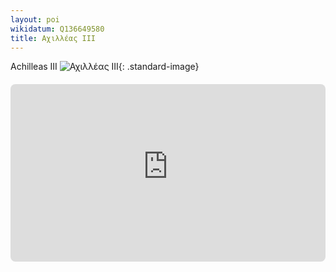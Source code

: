 ```yaml
---
layout: poi
wikidatum: Q136649580
title: Αχιλλέας ΙΙΙ 
---
```


Achilleas III
![Αχιλλέας ΙΙΙ](https://www.ertnews.gr/wp-content/uploads/2022/06/Clipboard-8-%CE%B2-768x433.jpg){: .standard-image}

<div style="position: relative; padding-bottom: 56.25%; height: 0; overflow: hidden; margin: 20px 0;">
    <iframe 
        src="https://www.youtube-nocookie.com/embed/lGgZfqQk32U"  
        style="position: absolute; top: 0; left: 0; width: 100%; height: 100%; border-radius: 8px;" 
        frameborder="0" 
        allowfullscreen>
    </iframe>
</div>

